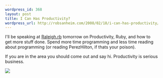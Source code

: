 ```yaml
--- 
wordpress_id: 368
layout: post
title: I Can Has Productivity?
wordpress_url: http://robsanheim.com/2008/02/18/i-can-has-productivity/
---
```

I'll be speaking at <a href="http://ruby.meetup.com/3/">Raleigh.rb</a> tomorrow on Productivity, Ruby, and how to get more stuff done.  Spend more time programming and less time reading about programming (or reading PerezHilton, if thats your poison).

If you are in the area you should come out and say hi.  Productivity is serious business.

<img src="http://farm2.static.flickr.com/1312/1417656455_d8448a0c55_m.jpg" />
